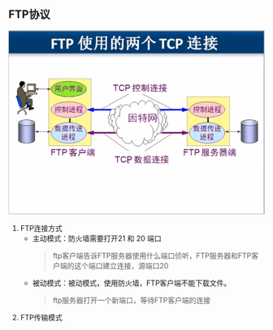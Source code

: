 ## FTP协议
![FTP协议](../img/015.FTP使用的两个连接.png)

1. FTP连接方式 
   * 主动模式：防火墙需要打开21 和 20 端口
     >ftp客户端告诉FTP服务器使用什么端口侦听，FTP服务器和FTP客户端的这个端口建立连接，源端口20
   * 被动模式：被动模式，使用防火墙，FTP客户端不能下载文件。
     >ftp服务器打开一个新端口，等待FTP客户端的连接
2. FTP传输模式